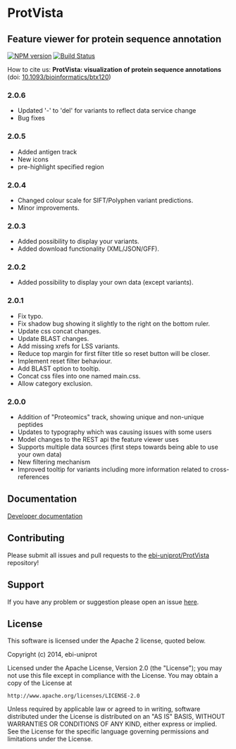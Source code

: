 # ProtVista
## Feature viewer for protein sequence annotation

[![NPM version](http://img.shields.io/npm/v/ProtVista.svg)](https://www.npmjs.org/package/ProtVista)
[![Build Status](https://secure.travis-ci.org/ebi-uniprot/ProtVista.png?branch=master)](http://travis-ci.org/ebi-uniprot/ProtVista)

How to cite us: **ProtVista: visualization of protein sequence annotations** (doi: [10.1093/bioinformatics/btx120](https://doi.org/10.1093/bioinformatics/btx120))

### 2.0.6
- Updated '-' to 'del' for variants to reflect data service change
- Bug fixes

### 2.0.5
- Added antigen track
- New icons
- pre-highlight specified region

### 2.0.4
- Changed colour scale for SIFT/Polyphen variant predictions.
- Minor improvements.

### 2.0.3
- Added possibility to display your variants.
- Added download functionality (XML/JSON/GFF).

### 2.0.2
- Added possibility to display your own data (except variants).

### 2.0.1
- Fix typo.
- Fix shadow bug showing it slightly to the right on the bottom ruler.
- Update css concat changes.
- Update BLAST changes.
- Add missing xrefs for LSS variants.
- Reduce top margin for first filter title so reset button will be closer.
- Implement reset filter behaviour.
- Add BLAST option to tooltip.
- Concat css files into one named main.css.
- Allow category exclusion.

### 2.0.0
- Addition of "Proteomics" track, showing unique and non-unique peptides
- Updates to typography which was causing issues with some users
- Model changes to the REST api the feature viewer uses
- Supports multiple data sources (first steps towards being able to use your own data)
- New filtering mechanism
- Improved tooltip for variants including more information related to cross-references

## Documentation
[Developer documentation](http://ebi-uniprot.github.io/ProtVista/developerGuide.html)

## Contributing
Please submit all issues and pull requests to the [ebi-uniprot/ProtVista](http://github.com/ebi-uniprot/ProtVista) repository!

## Support
If you have any problem or suggestion please open an issue [here](https://github.com/ebi-uniprot/ProtVista/issues).

## License
This software is licensed under the Apache 2 license, quoted below.

Copyright (c) 2014, ebi-uniprot

Licensed under the Apache License, Version 2.0 (the "License"); you may not
use this file except in compliance with the License. You may obtain a copy of
the License at

    http://www.apache.org/licenses/LICENSE-2.0

Unless required by applicable law or agreed to in writing, software
distributed under the License is distributed on an "AS IS" BASIS, WITHOUT
WARRANTIES OR CONDITIONS OF ANY KIND, either express or implied. See the
License for the specific language governing permissions and limitations under
the License.
